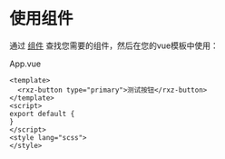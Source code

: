 # 使用组件

通过 [组件](/components) 查找您需要的组件，然后在您的vue模板中使用：

App.vue

```
<template>
  <rxz-button type="primary">测试按钮</rxz-button>
</template>
<script>
export default {
}
</script>
<style lang="scss">
</style>
```

